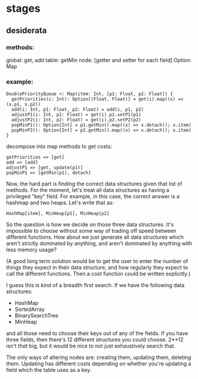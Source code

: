 # stages

## desiderata

### methods:

global: get, add
table: getMin
node: [getter and setter for each field]
Option: Map

### example:


    DoublePriorityQueue <: Map(item: Int, [p1: Float, p2: Float]) {
      getPriorities(i: Int): Option[(Float, Float)] = get(i).map((x) => (x.p1, x.p2))
      add(i: Int, p1: Float, p2: Float) = add(i, p1, p2)
      adjustP1(i: Int, p1: Float) = get(i).p1.setP1(p1)
      adjustP2(i: Int, p2: Float) = get(i).p2.setP2(p2)
      popMinP1(): Option[Int] = p1.getMin().map((x) => x.detach(); x.item)
      popMinP2(): Option[Int] = p2.getMin().map((x) => x.detach(); x.item) 
    }

decompose into map methods to get costs:

    getPriorities => [get]
    add => [add]
    adjustP1 => [get, update(p1)]
    popMinP1 => [getMin(p1), detach]

Now, the hard part is finding the correct data structures given that list of methods. For the moment, let's treat all data structures as having a privileged "key" field. For example, in this case, the correct answer is a hashmap and two heaps. Let's write that as:

    HashMap[item], MinHeap[p1], MinHeap[p2]

So the question is how we decide on those three data structures. It's impossible to choose without some way of trading off speed between different functions. How about we just generate all data structures which aren't strictly dominated by anything, and aren't dominated by anything with less memory usage?

(A good long term solution would be to get the user to enter the number of things they expect in their data structure, and how regularly they expect to call the different functions. Then a cost function could be written explicitly.)

I guess this is kind of a breadth first search. If we have the following data structures:

- HashMap
- SortedArray
- BinarySearchTree
- MinHeap

and all those need to choose their keys out of any of the fields. If you have three fields, then there's 12 different structures you could choose. 2**12 isn't *that* big, but it would be nice to not just exhaustively search that.

The only ways of altering nodes are: creating them, updating them, deleting them. Updating has different costs depending on whether you're updating a field which the table uses as a key.

